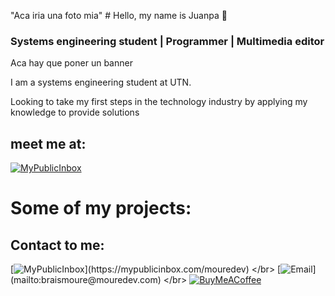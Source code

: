  "Aca iria una foto mia" # Hello, my name is Juanpa 👋
### Systems engineering student | Programmer | Multimedia editor

Aca hay que poner un banner

I am a systems engineering student at UTN.

Looking to take my first steps in the technology industry by applying my knowledge to provide solutions

## meet me at:
[![MyPublicInbox](https://img.shields.io/badge/follow%20me-orange?style=social&logo=Instagram&logoColor=orange&logoSize=auto&label=Instagram&color=fedcba&link=https%3A%2F%2Fwww.instagram.com%2Fiamjuanpax%2F)](https://www.instagram.com/iamjuanpax/)

# Some of my projects:

## Contact to me:

[![MyPublicInbox](https://img.shields.io/badge/MyPublicInbox-MENSAJE+CAFÉ_(RESPUESTA_RÁPIDA)_Gracias!-orange?style=for-the-badge&logo=Microsoft+Outlook&logoColor=white&labelColor=101010)](https://mypublicinbox.com/mouredev)
</br>
[![Email](https://img.shields.io/badge/braismoure@mouredev.com-email_personal_(respuesta_lenta)-D14836?style=for-the-badge&logo=gmail&logoColor=white&labelColor=101010)](mailto:braismoure@mouredev.com)
</br>
[![BuyMeACoffee](https://img.shields.io/badge/Buy_Me_A_Coffee-apoya_mi_trabajo-FFDD00?style=for-the-badge&logo=buy-me-a-coffee&logoColor=white&labelColor=101010)](https://www.buymeacoffee.com/mouredev)
